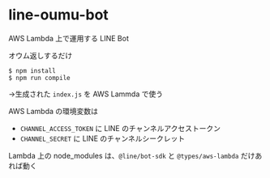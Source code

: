# line-oumu-bot
AWS Lambda 上で運用する LINE Bot

オウム返しするだけ

```
$ npm install
$ npm run compile
```

→生成された `index.js` を AWS Lammda で使う

AWS Lambda の環境変数は
- `CHANNEL_ACCESS_TOKEN` に LINE のチャンネルアクセストークン
- `CHANNEL_SECRET` に LINE のチャンネルシークレット

Lambda 上の node_modules は、`@line/bot-sdk` と `@types/aws-lambda` だけあれば動く
